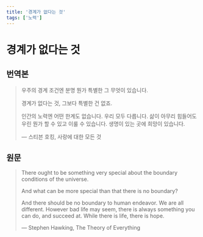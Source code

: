 ```yaml
---
title: '경계가 없다는 것'
tags: ['노력']
---
```


# 경계가 없다는 것


## 번역본

> 우주의 경계 조건엔 분명 뭔가 특별한 그 무엇이 있습니다.
> 
> 경계가 없다는 것, 그보다 특별한 건 없죠.
> 
> 인간의 노력엔 어떤 한계도 없습니다. 우리 모두 다릅니다.
> 삶이 아무리 힘들어도 우린 뭔가 할 수 있고 이룰 수 있습니다.
> 생명이 있는 곳에 희망이 있습니다.
> 
> — 스티븐 호킹, 사랑에 대한 모든 것

## 원문

> There ought to be something very special about the boundary conditions of the universe.
> 
> And what can be more special than that there is no boundary?
> 
> And there should be no boundary to human endeavor. We are all different.
> However bad life may seem, there is always something you can do, and succeed at.
> While there is life, there is hope.
> 
> — Stephen Hawking, The Theory of Everything
